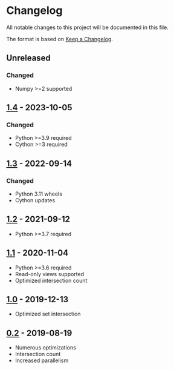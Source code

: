 # Changelog
All notable changes to this project will be documented in this file.

The format is based on [Keep a Changelog](https://keepachangelog.com/en/1.1.0/).

## Unreleased
### Changed
* Numpy >=2 supported

## [1.4](https://pypi.org/project/spector/1.4/) - 2023-10-05
### Changed
* Python >=3.9 required
* Cython >=3 required

## [1.3](https://pypi.org/project/spector/1.3/) - 2022-09-14
### Changed
* Python 3.11 wheels
* Cython updates

## [1.2](https://pypi.org/project/spector/1.2/) - 2021-09-12
* Python >=3.7 required

## [1.1](https://pypi.org/project/spector/1.1/) - 2020-11-04
* Python >=3.6 required
* Read-only views supported
* Optimized intersection count

## [1.0](https://pypi.org/project/spector/1.0/) - 2019-12-13
* Optimized set intersection

## [0.2](https://pypi.org/project/spector/0.2/) - 2019-08-19
* Numerous optimizations
* Intersection count
* Increased parallelism

